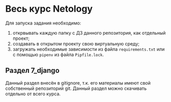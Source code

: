 # Весь курс Netology

Для запуска задания необходимо:

1. открвывать каждую папку с ДЗ данного репозитория, как отдельный проект;
2. создавать в открытом проекту свою виртуальную среду;
3. загружать необходимые зависимости из файла ```requirements.txt``` или с помощью ```pipenv``` из файла ```Pipfile.lock```.

## Раздел 7_django

Данный раздел внесён в gitignore, т.к. его материалы имеют свой собственный репозиторий git.
Данный раздел можно скачивать отдельно от всего курса.
